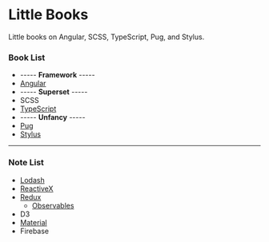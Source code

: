 # Little Books

Little books on Angular, SCSS, TypeScript, Pug, and Stylus.

### Book List
* ----- **Framework** -----
* [Angular](https://github.com/Shyam-Chen/Little-Books/blob/master/Angular/README.md)
* ----- **Superset** -----
* SCSS
* [TypeScript](https://github.com/Shyam-Chen/Little-Books/blob/master/TypeScript.md)
* ----- **Unfancy** -----
* [Pug](https://github.com/Shyam-Chen/Little-Books/blob/master/Pug.md)
* [Stylus](https://github.com/Shyam-Chen/Little-Books/blob/master/Stylus.md)

***

### Note List
* [Lodash](https://github.com/Shyam-Chen/Little-Books/blob/master/Lodash.md)
* [ReactiveX](https://github.com/Shyam-Chen/Little-Books/blob/master/ReactiveX.md)
* [Redux](https://github.com/Shyam-Chen/Little-Books/blob/master/Redux.md)
  * [Observables](https://github.com/Shyam-Chen/Little-Books/blob/master/Angular/redux-observable.md)
* D3
* [Material](https://github.com/Shyam-Chen/Little-Books/blob/master/Material.md)
* Firebase
